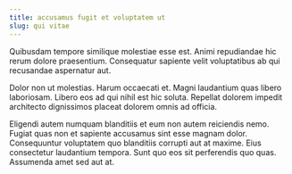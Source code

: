 ```yaml
---
title: accusamus fugit et voluptatem ut
slug: qui vitae
---
```


Quibusdam tempore similique molestiae esse est. Animi repudiandae hic rerum dolore praesentium. Consequatur sapiente velit voluptatibus ab qui recusandae aspernatur aut.

Dolor non ut molestias. Harum occaecati et. Magni laudantium quas libero laboriosam. Libero eos ad qui nihil est hic soluta. Repellat dolorem impedit architecto dignissimos placeat dolorem omnis ad officia.

Eligendi autem numquam blanditiis et eum non autem reiciendis nemo. Fugiat quas non et sapiente accusamus sint esse magnam dolor. Consequuntur voluptatem quo blanditiis corrupti aut at maxime. Eius consectetur laudantium tempora. Sunt quo eos sit perferendis quo quas. Assumenda amet sed aut at.
